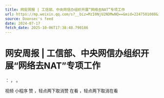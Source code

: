 ```yaml
---
title: 网安周报 | 工信部、中央网信办组织开展“网络去NAT”专项工作
url: https://mp.weixin.qq.com/s?__biz=MzI0NjU2NDMwNQ==&mid=2247501088&idx=2&sn=ca1cc1507040c9168ac3f2ff8b8145fa
source: Doonsec's feed
date: 2024-07-17
fetch_date: 2025-10-06T17:38:48.790186
---
```


# 网安周报 | 工信部、中央网信办组织开展“网络去NAT”专项工作

：
，
。

视频
小程序
赞
，轻点两下取消赞
在看
，轻点两下取消在看